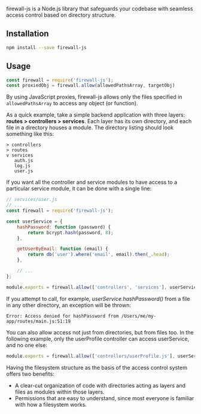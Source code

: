 firewall-js is a Node.js library that safeguards your codebase with seamless access control based on directory structure.

## Installation

```bash
npm install --save firewall-js
```

## Usage

```js
const firewall = require('firewall-js');
const proxiedObj = firewall.allow(allowedPathsArray, targetObj)
```

By using JavaScript proxies, firewall-js allows only the files specified in `allowedPathsArray` to access any object (or function).



As a quick example, take a simple backend application with three layers: **routes &gt; controllers &gt; services**. Each layer has its own directory, and each file in a directory houses a module. The directory listing should look something like this:

```text
> controllers
> routes
v services
   auth.js
   log.js
   user.js
```

If you want all the controller and service modules to have access to a particular service module, it can be done with a single line:

```js
// services/user.js
// ...
const firewall = require('firewall-js');

const userService = {
    hashPassword: function (password) {
        return bcrypt.hash(password, 8);
    },

    getUserByEmail: function (email) {
        return db('user').where('email', email).then(_.head);
    },

    // ...
};

module.exports = firewall.allow(['controllers', 'services'], userService);
```

If you attempt to call, for example, *userService.hashPassword()* from a file in any other directory, an exception will be thrown:

```text
Error: Access denied for hashPassword from /Users/me/my-app/routes/main.js:51:19
```

You can also allow access not just from directories, but from files too. In the following example, only the userProfile controller can access userService, and no one else:

```js
module.exports = firewall.allow(['controllers/userProfile.js'], userService);
```

Having the filesystem structure as the basis of the access control system offers two benefits:

* A clear-cut organization of code with directories acting as layers and files as modules within those layers.
* Permissions that are easy to understand, since most everyone is familiar with how a filesystem works.
